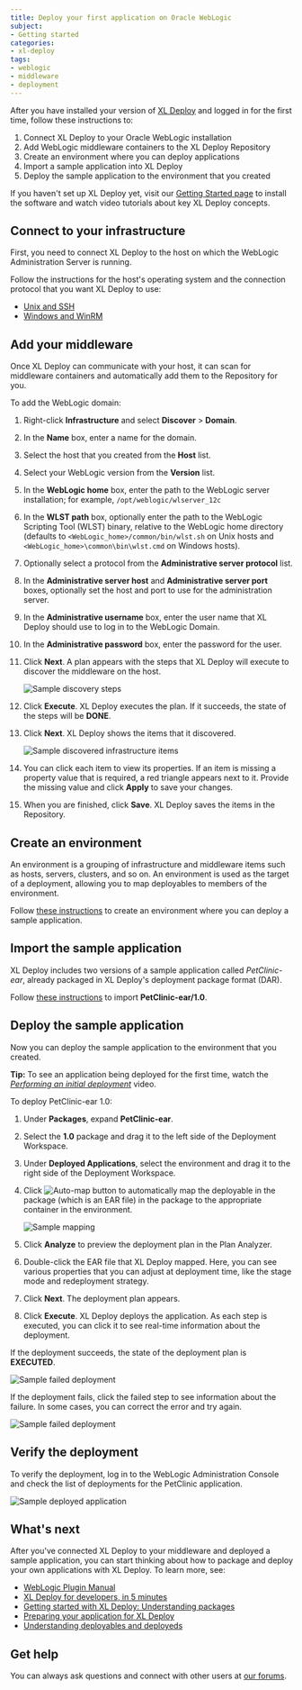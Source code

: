 ```yaml
---
title: Deploy your first application on Oracle WebLogic
subject:
- Getting started
categories:
- xl-deploy
tags:
- weblogic
- middleware
- deployment
---
```


After you have installed your version of [XL Deploy](http://xebialabs.com/products/xl-deploy) and logged in for the first time, follow these instructions to:

1. Connect XL Deploy to your Oracle WebLogic installation
1. Add WebLogic middleware containers to the XL Deploy Repository
1. Create an environment where you can deploy applications
1. Import a sample application into XL Deploy
1. Deploy the sample application to the environment that you created

If you haven't set up XL Deploy yet, visit our [Getting Started page](http://xebialabs.com/products/xl-deploy/#getting-started) to install the software and watch video tutorials about key XL Deploy concepts.

## Connect to your infrastructure

First, you need to connect XL Deploy to the host on which the WebLogic Administration Server is running.

Follow the instructions for the host's operating system and the connection protocol that you want XL Deploy to use:

* [Unix and SSH](connect-xl-deploy-to-your-infrastructure.html#connect-to-a-unix-host-using-ssh)
* [Windows and WinRM](connect-xl-deploy-to-your-infrastructure.html#connect-to-a-windows-host-using-winrm)

## Add your middleware

Once XL Deploy can communicate with your host, it can scan for middleware containers and automatically add them to the Repository for you.

To add the WebLogic domain:

1. Right-click **Infrastructure** and select **Discover** > **Domain**.
1. In the **Name** box, enter a name for the domain.
1. Select the host that you created from the **Host** list.
1. Select your WebLogic version from the **Version** list.
1. In the **WebLogic home** box, enter the path to the WebLogic server installation; for example, `/opt/weblogic/wlserver_12c`
1. In the **WLST path** box, optionally enter the path to the WebLogic Scripting Tool (WLST) binary, relative to the WebLogic home directory (defaults to `<WebLogic_home>/common/bin/wlst.sh` on Unix hosts and `<WebLogic_home>\common\bin\wlst.cmd` on Windows hosts).
1. Optionally select a protocol from the **Administrative server protocol** list.
1. In the **Administrative server host** and **Administrative server port** boxes, optionally set the host and port to use for the administration server.
1. In the **Administrative username** box, enter the user name that XL Deploy should use to log in to the WebLogic Domain.
1. In the **Administrative password** box, enter the password for the user.
1. Click **Next**. A plan appears with the steps that XL Deploy will execute to discover the middleware on the host.

      ![Sample discovery steps](images/xl-deploy-trial/xl_deploy_trial_wls_discovery_steps.png)

1. Click **Execute**. XL Deploy executes the plan. If it succeeds, the state of the steps will be **DONE**.
1. Click **Next**. XL Deploy shows the items that it discovered.

      ![Sample discovered infrastructure items](images/xl-deploy-trial/xl_deploy_trial_wls_discovered_items.png)

1. You can click each item to view its properties. If an item is missing a property value that is required, a red triangle appears next to it. Provide the missing value and click **Apply** to save your changes.
1. When you are finished, click **Save**. XL Deploy saves the items in the Repository.

## Create an environment

An environment is a grouping of infrastructure and middleware items such as hosts, servers, clusters, and so on. An environment is used as the target of a deployment, allowing you to map deployables to members of the environment.

Follow [these instructions](create-an-environment-in-xl-deploy.html) to create an environment where you can deploy a sample application.

## Import the sample application

XL Deploy includes two versions of a sample application called *PetClinic-ear*, already packaged in XL Deploy's deployment package format (DAR).

Follow [these instructions](/xl-deploy/how-to/add-a-package-to-xl-deploy.html#import-a-package) to import **PetClinic-ear/1.0**.

## Deploy the sample application

Now you can deploy the sample application to the environment that you created.

**Tip:** To see an application being deployed for the first time, watch the *[Performing an initial deployment](http://vimeo.com/97815293)* video.

To deploy PetClinic-ear 1.0:

1. Under **Packages**, expand **PetClinic-ear**.
2. Select the **1.0** package and drag it to the left side of the Deployment Workspace.
3. Under **Deployed Applications**, select the environment and drag it to the right side of the Deployment Workspace.
4. Click ![Auto-map button](/images/button_auto-map.png) to automatically map the deployable in the package (which is an EAR file) in the package to the appropriate container in the environment.

      ![Sample mapping](images/xl-deploy-trial/xl_deploy_trial_wls_mapping_sample_app.png)

5. Click **Analyze** to preview the deployment plan in the Plan Analyzer.
6. Double-click the EAR file that XL Deploy mapped. Here, you can see various properties that you can adjust at deployment time, like the stage mode and redeployment strategy.
5. Click **Next**. The deployment plan appears.
6. Click **Execute**. XL Deploy deploys the application. As each step is executed, you can click it to see real-time information about the deployment.

If the deployment succeeds, the state of the deployment plan is **EXECUTED**.

![Sample failed deployment](images/xl-deploy-trial/xl_deploy_trial_wls_successful_deployment.png)

If the deployment fails, click the failed step to see information about the failure. In some cases, you can correct the error and try again.

![Sample failed deployment](images/xl-deploy-trial/xl_deploy_trial_wls_failed_deployment.png)

## Verify the deployment

To verify the deployment, log in to the WebLogic Administration Console and check the list of deployments for the PetClinic application.

![Sample deployed application](images/xl-deploy-trial/xl_deploy_trial_wls_deployed_app_in_admin_console.png)

## What's next

After you've connected XL Deploy to your middleware and deployed a sample application, you can start thinking about how to package and deploy your own applications with XL Deploy. To learn more, see:

* [WebLogic Plugin Manual](http://docs.xebialabs.com/releases/latest/wls-plugin/wlsPluginManual.html)
* [XL Deploy for developers, in 5 minutes](../concept/xl-deploy-for-developers.html)
* [Getting started with XL Deploy: Understanding packages](http://vimeo.com/99837504)
* [Preparing your application for XL Deploy](../concept/preparing-your-application-for-xl-deploy.html)
* [Understanding deployables and deployeds](../concept/understanding-deployables-and-deployeds.html)

## Get help

You can always ask questions and connect with other users at [our forums](https://support.xebialabs.com/forums).
